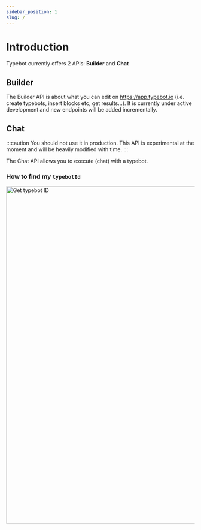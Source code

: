 ```yaml
---
sidebar_position: 1
slug: /
---
```


# Introduction

Typebot currently offers 2 APIs: **Builder** and **Chat**

## Builder

The Builder API is about what you can edit on https://app.typebot.io (i.e. create typebots, insert blocks etc, get results...). It is currently under active development and new endpoints will be added incrementally.

## Chat

:::caution
You should not use it in production. This API is experimental at the moment and will be heavily modified with time.
:::

The Chat API allows you to execute (chat) with a typebot.

### How to find my `typebotId`

<img
  src="/img/api/typebotId.png"
  width="900"
  alt="Get typebot ID"
/>
